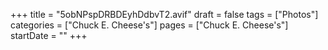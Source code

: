 +++
title = "5obNPspDRBDEyhDdbvT2.avif"
draft = false
tags = ["Photos"]
categories = ["Chuck E. Cheese's"]
pages = ["Chuck E. Cheese's"]
startDate = ""
+++

